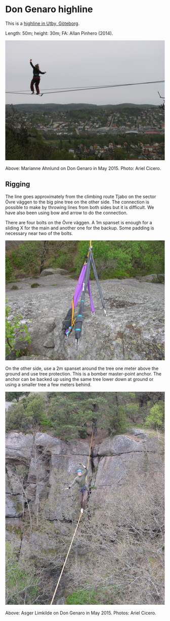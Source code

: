 Don Genaro highline
===================

This is a [highline in Utby, Göteborg](gothenburg-highlines.md).

Length: 50m; height: 30m; FA: Allan Pinhero (2014).

![Marianne Ahnlund on Don Genaro](img/don-genaro-marianne.jpg)

Above: Marianne Ahnlund on Don Genaro in May 2015. Photo: Ariel Cicero.

Rigging
-------

The line goes approximately from the climbing route Tjabo on the sector Övre väggen to the big pine tree on the other side. The connection is possible to make by throwing lines from both sides but it is difficult. We have also been using bow and arrow to do the connection.

There are four bolts on the Övre väggen. A 1m spanset is enough for a sliding X for the main and another one for the backup. Some padding is necessary near two of the bolts.

![Don Genaro bolted side](img/don-genaro-bolts.jpg)

On the other side, use a 2m spanset around the tree one meter above the ground and use tree protection. This is a bomber master-point anchor. The anchor can be backed up using the same tree lower down at ground or using a smaller tree a few meters behind.

![Asger Limkilde on Don Genaro](img/don-genaro-asger.jpg)

Above: Asger Limkilde on Don Genaro in May 2015. Photos: Ariel Cicero.
